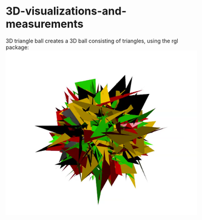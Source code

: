 # 3D-visualizations-and-measurements
3D triangle ball creates a 3D ball consisting of triangles, using the rgl package:
![alt text](https://github.com/jzeyl/3D-visualizations-and-measurements/blob/master/accidental%20art.PNG)


